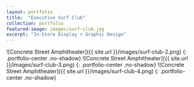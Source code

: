 ```yaml
---
layout: portfolio
title:  "Executive Surf Club"
collection: portfolio
featured-image: images/surf-club.jpg
excerpt: "In-Store Display + Graphic Design"
---
```


![Concrete Street Amphitheater]({{ site.url }}/images/surf-club-2.png)
{: .portfolio-center .no-shadow}
![Concrete Street Amphitheater]({{ site.url }}/images/surf-club-3.png)
{: .portfolio-center .no-shadow}
![Concrete Street Amphitheater]({{ site.url }}/images/surf-club-4.png)
{: .portfolio-center .no-shadow}
